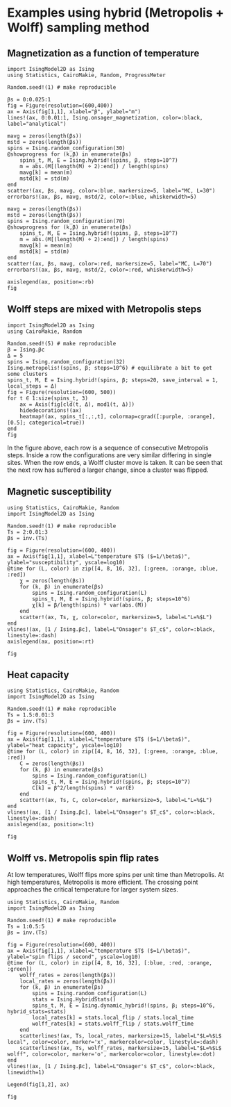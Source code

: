 # Examples using hybrid (Metropolis + Wolff) sampling method


## Magnetization as a function of temperature

```@example
import IsingModel2D as Ising
using Statistics, CairoMakie, Random, ProgressMeter

Random.seed!(1) # make reproducible

βs = 0:0.025:1
fig = Figure(resolution=(600,400))
ax = Axis(fig[1,1], xlabel="β", ylabel="m")
lines!(ax, 0:0.01:1, Ising.onsager_magnetization, color=:black, label="analytical")

mavg = zeros(length(βs))
mstd = zeros(length(βs))
spins = Ising.random_configuration(30)
@showprogress for (k,β) in enumerate(βs)
    spins_t, M, E = Ising.hybrid!(spins, β, steps=10^7)
    m = abs.(M[(length(M) ÷ 2):end]) / length(spins)
    mavg[k] = mean(m)
    mstd[k] = std(m)
end
scatter!(ax, βs, mavg, color=:blue, markersize=5, label="MC, L=30")
errorbars!(ax, βs, mavg, mstd/2, color=:blue, whiskerwidth=5)

mavg = zeros(length(βs))
mstd = zeros(length(βs))
spins = Ising.random_configuration(70)
@showprogress for (k,β) in enumerate(βs)
    spins_t, M, E = Ising.hybrid!(spins, β, steps=10^7)
    m = abs.(M[(length(M) ÷ 2):end]) / length(spins)
    mavg[k] = mean(m)
    mstd[k] = std(m)
end
scatter!(ax, βs, mavg, color=:red, markersize=5, label="MC, L=70")
errorbars!(ax, βs, mavg, mstd/2, color=:red, whiskerwidth=5)

axislegend(ax, position=:rb)
fig
```


## Wolff steps are mixed with Metropolis steps

```@example
import IsingModel2D as Ising
using CairoMakie, Random

Random.seed!(5) # make reproducible
β = Ising.βc
Δ = 5
spins = Ising.random_configuration(32)
Ising.metropolis!(spins, β; steps=10^6) # equilibrate a bit to get some clusters
spins_t, M, E = Ising.hybrid!(spins, β; steps=20, save_interval = 1, local_steps = Δ)
fig = Figure(resolution=(600, 500))
for t ∈ 1:size(spins_t, 3)
    ax = Axis(fig[cld(t, Δ), mod1(t, Δ)])
    hidedecorations!(ax)
    heatmap!(ax, spins_t[:,:,t], colormap=cgrad([:purple, :orange], [0.5]; categorical=true))
end
fig
```

In the figure above, each row is a sequence of consecutive Metropolis steps.
Inside a row the configurations are very similar differing in single sites.
When the row ends, a Wolff cluster move is taken.
It can be seen that the next row has suffered a larger change, since a cluster was flipped.


## Magnetic susceptibility

```@example
using Statistics, CairoMakie, Random
import IsingModel2D as Ising

Random.seed!(1) # make reproducible
Ts = 2:0.01:3
βs = inv.(Ts)

fig = Figure(resolution=(600, 400))
ax = Axis(fig[1,1], xlabel=L"temperature $T$ ($=1/\beta$)", ylabel="susceptibility", yscale=log10)
@time for (L, color) in zip([4, 8, 16, 32], [:green, :orange, :blue, :red])
    χ = zeros(length(βs))
    for (k, β) in enumerate(βs)
        spins = Ising.random_configuration(L)
        spins_t, M, E = Ising.hybrid!(spins, β; steps=10^6)
        χ[k] = β/length(spins) * var(abs.(M))
    end
    scatter!(ax, Ts, χ, color=color, markersize=5, label=L"L=%$L")
end
vlines!(ax, [1 / Ising.βc], label=L"Onsager's $T_c$", color=:black, linestyle=:dash)
axislegend(ax, position=:rt)

fig
```


## Heat capacity

```@example
using Statistics, CairoMakie, Random
import IsingModel2D as Ising

Random.seed!(1) # make reproducible
Ts = 1.5:0.01:3
βs = inv.(Ts)

fig = Figure(resolution=(600, 400))
ax = Axis(fig[1,1], xlabel=L"temperature $T$ ($=1/\beta$)", ylabel="heat capacity", yscale=log10)
@time for (L, color) in zip([4, 8, 16, 32], [:green, :orange, :blue, :red])
    C = zeros(length(βs))
    for (k, β) in enumerate(βs)
        spins = Ising.random_configuration(L)
        spins_t, M, E = Ising.hybrid!(spins, β; steps=10^7)
        C[k] = β^2/length(spins) * var(E)
    end
    scatter!(ax, Ts, C, color=color, markersize=5, label=L"L=%$L")
end
vlines!(ax, [1 / Ising.βc], label=L"Onsager's $T_c$", color=:black, linestyle=:dash)
axislegend(ax, position=:lt) 

fig
```


## Wolff vs. Metropolis spin flip rates

At low temperatures, Wolff flips more spins per unit time than Metropolis.
At high temperatures, Metropolis is more efficient.
The crossing point approaches the critical temperature for larger system sizes.

```@example
using Statistics, CairoMakie, Random
import IsingModel2D as Ising

Random.seed!(1) # make reproducible
Ts = 1:0.5:5
βs = inv.(Ts)

fig = Figure(resolution=(600, 400))
ax = Axis(fig[1,1], xlabel=L"temperature $T$ ($=1/\beta$)", ylabel="spin flips / second", yscale=log10)
@time for (L, color) in zip([4, 8, 16, 32], [:blue, :red, :orange, :green])
    wolff_rates = zeros(length(βs))
    local_rates = zeros(length(βs))
    for (k, β) in enumerate(βs)
        spins = Ising.random_configuration(L)
        stats = Ising.HybridStats()
        spins_t, M, E = Ising.dynamic_hybrid!(spins, β; steps=10^6, hybrid_stats=stats)
        local_rates[k] = stats.local_flip / stats.local_time
        wolff_rates[k] = stats.wolff_flip / stats.wolff_time
    end
    scatterlines!(ax, Ts, local_rates, markersize=15, label=L"$L=%$L$ local", color=color, marker='x', markercolor=color, linestyle=:dash)
    scatterlines!(ax, Ts, wolff_rates, markersize=15, label=L"$L=%$L$ wolff", color=color, marker='o', markercolor=color, linestyle=:dot)
end
vlines!(ax, [1 / Ising.βc], label=L"Onsager's $T_c$", color=:black, linewidth=1)

Legend(fig[1,2], ax)

fig
```